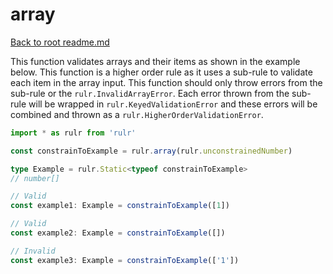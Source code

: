 # array

[Back to root readme.md](../../../readme.md)

This function validates arrays and their items as shown in the example below. This function is a higher order rule as it uses a sub-rule to validate each item in the array input. This function should only throw errors from the sub-rule or the `rulr.InvalidArrayError`. Each error thrown from the sub-rule will be wrapped in `rulr.KeyedValidationError` and these errors will be combined and thrown as a `rulr.HigherOrderValidationError`.

```ts
import * as rulr from 'rulr'

const constrainToExample = rulr.array(rulr.unconstrainedNumber)

type Example = rulr.Static<typeof constrainToExample>
// number[]

// Valid
const example1: Example = constrainToExample([1])

// Valid
const example2: Example = constrainToExample([])

// Invalid
const example3: Example = constrainToExample(['1'])
```
